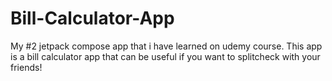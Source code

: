 # Bill-Calculator-App
My #2 jetpack compose app that i have learned on udemy course. This app is a bill calculator app that can be useful if you want to splitcheck with your friends!
